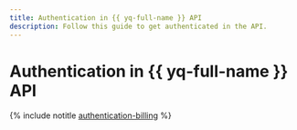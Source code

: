 ```yaml
---
title: Authentication in {{ yq-full-name }} API
description: Follow this guide to get authenticated in the API.
---
```


# Authentication in {{ yq-full-name }} API

{% include notitle [authentication-billing](../../_includes/authentication-billing.md) %}
